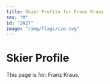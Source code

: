 ```yaml
---
title: Skier Profile for Franz Kraus
sex: "M"
id: "2627"
image: "/img/flags/cze.svg" 
---
```


# Skier Profile

This page is for: Franz Kraus.
    
